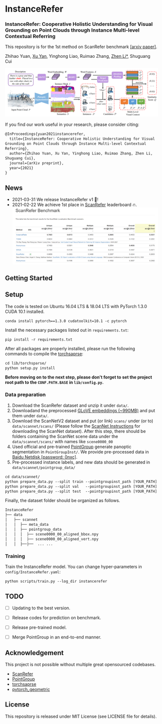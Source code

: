 # InstanceRefer
### InstanceRefer: Cooperative Holistic Understanding for Visual Grounding on Point Clouds through Instance Multi-level Contextual Referring

This repository is for the 1st method on ScanRefer benchmark [[arxiv paper]](https://arxiv.org/pdf/2103.01128.pdf).

Zhihao Yuan, [Xu Yan](https://github.com/yanx27), Yinghong Liao, Ruimao Zhang, [Zhen Li*](https://mypage.cuhk.edu.cn/academics/lizhen/), Shuguang Cui

![](figures/pipeline.png)

If you find our work useful in your research, please consider citing:
```
@InProceedings{yuan2021instancerefer,
  title={InstanceRefer: Cooperative Holistic Understanding for Visual Grounding on Point Clouds through Instance Multi-level Contextual Referring},
  author={Zhihao Yuan, Xu Yan, Yinghong Liao, Ruimao Zhang, Zhen Li, Shuguang Cui},
  journal={arXiv preprint},
  year={2021}
}
```
## News
* 2021-03-31 We release InstanceRefer v1 :rocket:!
* 2021-02-22 We achieve 1st place in [ScanRefer](http://kaldir.vc.in.tum.de/scanrefer_benchmark/) leaderboard :fire:. 
![](figures/benchmark.png)

## Getting Started


## Setup
The code is tested on Ubuntu 16.04 LTS & 18.04 LTS with PyTorch 1.3.0 CUDA 10.1 installed. 

```shell
conda install pytorch==1.3.0 cudatoolkit=10.1 -c pytorch
```

Install the necessary packages listed out in `requirements.txt`:
```shell
pip install -r requirements.txt
```
After all packages are properly installed, please run the following commands to compile the [torchsaprse](https://github.com/mit-han-lab/torchsparse):
```shell
cd lib/torchsparse/
python setup.py install
```
__Before moving on to the next step, please don't forget to set the project root path to the `CONF.PATH.BASE` in `lib/config.py`.__


### Data preparation
1. Download the ScanRefer dataset and unzip it under `data/`. 
2. Downloadand the preprocessed [GLoVE embeddings (~990MB)](http://kaldir.vc.in.tum.de/glove.p) and put them under `data/`.
3. Download the ScanNetV2 dataset and put (or link) `scans/` under (or to) `data/scannet/scans/` (Please follow the [ScanNet Instructions](data/scannet/README.md) for downloading the ScanNet dataset). After this step, there should be folders containing the ScanNet scene data under the `data/scannet/scans/` with names like `scene0000_00`
4. Used official and pre-trained [PointGroup](https://github.com/Jia-Research-Lab/PointGroup) generate panoptic segmentation in `PointGroupInst/`. We provide pre-processed data in [Baidu Netdisk [password: 0nxc]](https://pan.baidu.com/s/1j9XCxPhaPECk4OczhjDxAA).
5. Pre-processed instance labels, and new data should be generated in  `data/scannet/pointgroup_data/`
```shell
cd data/scannet/
python prepare_data.py --split train --pointgroupinst_path [YOUR_PATH]
python prepare_data.py --split val   --pointgroupinst_path [YOUR_PATH]
python prepare_data.py --split test  --pointgroupinst_path [YOUR_PATH]
```
Finally, the dataset folder should be organized as follows.
```angular2
InstanceRefer
├── data
│   ├── scannet
│   │  ├── meta_data
│   │  ├── pointgroup_data
│   │  │  ├── scene0000_00_aligned_bbox.npy
│   │  │  ├── scene0000_00_aligned_vert.npy
│   │  ├──├──  ... ...

```

### Training
Train the InstanceRefer model. You can change hyper-parameters in `config/InstanceRefer.yaml`:
```shell
python scripts/train.py --log_dir instancerefer
```


## TODO

- [ ] Updating to the best version.
- [ ] Release codes for prediction on benchmark.
- [ ] Release pre-trained model.
- [ ] Merge PointGroup in an end-to-end manner.


## Acknowledgement
This project is not possible without multiple great opensourced codebases. 
* [ScanRefer](https://github.com/daveredrum/ScanRefer)
* [PointGroup](https://github.com/Jia-Research-Lab/PointGroup)
* [torchsaprse](https://github.com/mit-han-lab/torchsparse)
* [pytorch_geometric](https://github.com/rusty1s/pytorch_geometric)
## License
This repository is released under MIT License (see LICENSE file for details).
